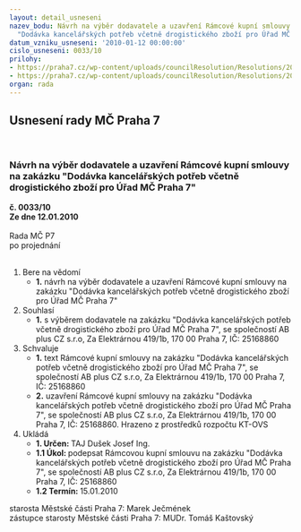 ```yaml
---
layout: detail_usneseni
nazev_bodu: Návrh na výběr dodavatele a uzavření Rámcové kupní smlouvy na zakázku
  "Dodávka kancelářských potřeb včetně drogistického zboží pro Úřad MČ Praha 7"
datum_vzniku_usneseni: '2010-01-12 00:00:00'
cislo_usneseni: 0033/10
prilohy:
- https://praha7.cz/wp-content/uploads/councilResolution/Resolutions/20879/2-r%c3%a1mcov%c3%a1_kupn%c3%ad_smlouva.docx
- https://praha7.cz/wp-content/uploads/councilResolution/Resolutions/20879/2-popt%c3%a1vka.doc
organ: rada
---
```

<div id="ucUsn_pList" class="usn">
	<span><h2>Usnesení rady MČ Praha 7 </h2>
<br></span><div class="standBody">
<span><h3>Návrh na výběr dodavatele a uzavření Rámcové kupní smlouvy na zakázku "Dodávka kancelářských potřeb včetně drogistického zboží pro Úřad MČ Praha 7"</h3></span><div class="center">
		<strong>č. 0033/10</strong><br>
	</div>
<div class="center">
		<strong>Ze dne 12.01.2010</strong><br><br>
	</div>Rada MČ P7<br> po projednání<br><br><ol>
<li>Bere na vědomí<ul><li>
<strong>1.</strong> návrh na výběr dodavatele a uzavření Rámcové kupní smlouvy na zakázku "Dodávka kancelářských potřeb včetně drogistického zboží pro Úřad MČ Praha 7"</li></ul>
</li>
<li>Souhlasí<ul><li>
<strong>1.</strong> s výběrem dodavatele na zakázku "Dodávka kancelářských potřeb včetně drogistického zboží pro Úřad MČ Praha 7", se společností AB plus CZ s.r.o, Za Elektrárnou 419/1b, 170 00  Praha 7, IČ: 25168860  </li></ul>
</li>
<li>Schvaluje<ul>
<li>
<strong>1.</strong> text Rámcové kupní smlouvy na zakázku "Dodávka kancelářských potřeb včetně drogistického zboží pro Úřad MČ Praha 7", se společností AB plus CZ s.r.o, Za Elektrárnou 419/1b, 170 00  Praha 7, IČ: 25168860  </li>
<li>
<strong>2.</strong> uzavření Rámcové kupní smlouvy na zakázku "Dodávka kancelářských potřeb včetně drogistického zboží pro Úřad MČ Praha 7", se společností AB plus CZ s.r.o, Za Elektrárnou 419/1b, 170 00  Praha 7, IČ: 25168860. Hrazeno z prostředků rozpočtu KT-OVS      </li>
</ul>
</li>
<li>Ukládá<ul>
<li>
<strong>1. Určen: </strong>TAJ Dušek Josef Ing.</li>
<li>
<strong>1.1 Úkol: </strong>podepsat Rámcovou kupní smlouvu na zakázku "Dodávka kancelářských potřeb včetně drogistického zboží pro Úřad MČ Praha 7", se společností AB plus CZ s.r.o, Za Elektrárnou 419/1b, 170 00  Praha 7, IČ: 25168860   </li>
<li>
<strong>1.2 Termín: </strong>15.01.2010</li>
</ul>
</li>
</ol>starosta Městské části Praha 7: Marek Ječmének<br>zástupce starosty Městské části Praha 7: MUDr. Tomáš Kaštovský 
</div>
</div>